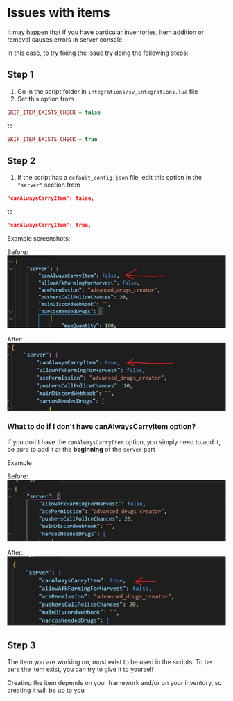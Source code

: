 # Issues with items

It may happen that if you have particular inventories, item addition or removal causes errors in server console

In this case, to try fixing the issue try doing the following steps:

## Step 1

1. Go in the script folder in `integrations/sv_integrations.lua` file
2. Set this option from 
```lua
SKIP_ITEM_EXISTS_CHECK = false
```
to 
``` lua
SKIP_ITEM_EXISTS_CHECK = true
```

## Step 2

1. If the script has a `default_config.json` file, edit this option in the `"server"` section from
```json
"canAlwaysCarryItem": false,
```
to
```json
"canAlwaysCarryItem": true,
```

Example screenshots:

Before: <br>
![Before](images/can_always_carry_item_before.jpg)

After: <br>
![After](images/can_always_carry_item_after.jpg)

### What to do if I don't have canAlwaysCarryItem option?
If you don't have the `canAlwaysCarryItem` option, you simply need to add it, be sure to add it at the **beginning** of the `server` part

Example

Before: <br>
![Before](images/no_can_always_carry_item_before.jpg)

After: <br>
![After](images/no_can_always_carry_item_after.jpg)

## Step 3
The item you are working on, must exist to be used in the scripts. To be sure the item exist, you can try to give it to yourself

Creating the item depends on your framework and/or on your inventory, so creating it will be up to you